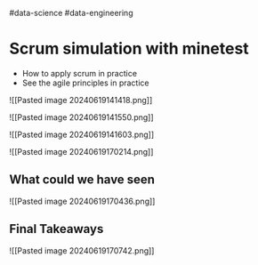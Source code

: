 #data-science #data-engineering 

# Scrum simulation with minetest

- How to apply scrum in practice
- See the agile principles in practice

![[Pasted image 20240619141418.png]]

![[Pasted image 20240619141550.png]]

![[Pasted image 20240619141603.png]]

![[Pasted image 20240619170214.png]]

## What could we have seen
![[Pasted image 20240619170436.png]]

## Final Takeaways
![[Pasted image 20240619170742.png]]